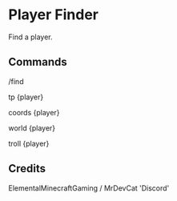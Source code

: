 # Player Finder
Find a player.

## Commands

/find

tp {player}

coords {player}

world {player}

troll {player}

## Credits

ElementalMinecraftGaming / MrDevCat 'Discord'
